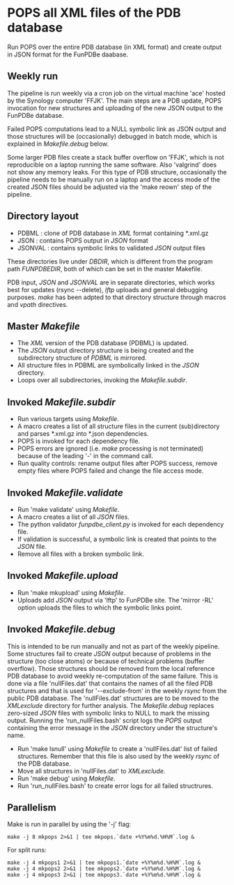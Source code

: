
# POPS all XML files of the PDB database
Run POPS over the entire PDB database (in XML format)
and create output in JSON format for the FunPDBe daabase.

## Weekly run
The pipeline is run weekly via a cron job on the virtual machine 'ace'
hosted by the Synology computer 'FFJK'.
The main steps are a PDB update, POPS invocation for new structures and
uploading of the new JSON output to the FunPDBe database.

Failed POPS computations lead to a NULL symbolic link as JSON output
and those structures will be (occasionally) debugged in batch mode,
which is explained in *Makefile.debug* below.

Some larger PDB files create a stack buffer overflow on 'FFJK', which is not
reproducible on a laptop running the same software. Also 'valgrind' does not
show any memory leaks. For this type of PDB structure, occasionally the pipeline
needs to be manually run on a laptop and the access mode of the created JSON files
should be adjusted via the 'make reown' step of the pipeline.

## Directory layout
- PDBML : clone of PDB database in *XML* format containing \*.xml.gz
- JSON : contains POPS output in *JSON* format
- JSONVAL : contains symbolic links to validated *JSON* output files

These directories live under *DBDIR*, which is different from
the program path *FUNPDBEDIR*, both of which can be set in the
master Makefile. 

PDB input, *JSON* and *JSONVAL* are in separate directories,
which works best for updates (rsync --delete), *lftp* uploads and
general debugging purposes. *make* has been adpted to that
directory structure through macros and *vpath* directives.

## Master *Makefile*
- The *XML* version of the PDB database (PDBML) is updated.
- The *JSON* output directory structure is being created 
    and the subdirectory structure of *PDBML* is mirrored.
- All structure files in PDBML are symbolically linked in
    the *JSON* directory.
- Loops over all subdirectories, invoking the *Makefile.subdir*.

## Invoked *Makefile.subdir*
- Run various targets using *Makefile*.
- A macro creates a list of all structure files in the current
    (sub)directory and parses \*.xml.gz into \*.json dependencies.
- POPS is invoked for each dependency file.
- POPS errors are ignored (i.e. *make* processing is not terminated)
    because of the leading '-' in the command call.
- Run quality controls: rename output files after POPS success,
    remove empty files where POPS failed and change the file access mode.

## Invoked *Makefile.validate*
- Run 'make validate' using *Makefile*.
- A macro creates a list of all *JSON* files.
- The python validator *funpdbe\_client.py* is invoked for each
    dependency file.
- If validation is successful, a symbolic link is created
    that points to the *JSON* file.
- Remove all files with a broken symbolic link.

## Invoked *Makefile.upload*
- Run 'make mkupload' using *Makefile*.
- Uploads add *JSON* output via 'lftp' to FunPDBe site.
    The 'mirror -RL' option uploads the files to which the symbolic links point. 

## Invoked *Makefile.debug*
This is intended to be run manually and not as part of the weekly pipeline.
Some structures fail to create *JSON* output because of problems in the structure
(too close atoms) or because of technical problems (buffer overflow).
Those structures should be removed from the local reference PDB database to avoid weekly
re-computation of the same failure. This is done via a file 'nullFiles.dat' that contains
the names of all the filed PDB structures and that is used for '--exclude-from'
in the weekly *rsync* from the public PDB database. The 'nullFiles.dat' structures are
to be moved to the *XMLexclude* directory for further analysis.
The *Makefile.debug* replaces zero-sized *JSON* files with symbolic links to NULL
to mark the missing output. Running the 'run\_nullFiles.bash' script logs the *POPS*
output containing the error message in the *JSON* directory under the structure's name.
- Run 'make lsnull' using *Makefile* to create a 'nullFiles.dat' list of failed structures.
    Remember that this file is also used by the weekly *rsync* of the PDB database.
- Move all structures in 'nullFiles.dat' to *XMLexclude*.
- Run 'make debug' using *Makefile*.
- Run 'run\_nullFiles.bash' to create error logs for all failed structrures.

## Parallelism
Make is run in parallel by using the '-j' flag:
```
make -j 8 mkpops 2>&1 | tee mkpops.`date +%Y%m%d.%H%M`.log &
```
For split runs:
```
make -j 4 mkpops1 2>&1 | tee mkpops1.`date +%Y%m%d.%H%M`.log &
make -j 4 mkpops2 2>&1 | tee mkpops2.`date +%Y%m%d.%H%M`.log &
make -j 4 mkpops3 2>&1 | tee mkpops3.`date +%Y%m%d.%H%M`.log &
```

